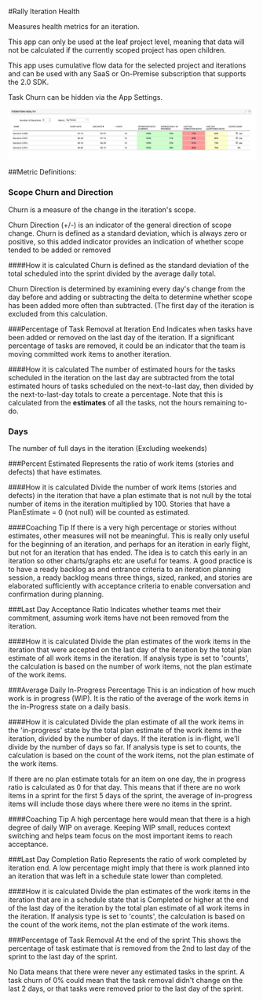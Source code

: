#Rally Iteration Health

Measures health metrics for an iteration.   

This app can only be used at the leaf project level, meaning that data will not be calculated if the currently scoped project has open children.  

This app uses cumulative flow data for the selected project and iterations and can be used with any SaaS or On-Premise subscription that supports the 2.0 SDK.

Task Churn can be hidden via the App Settings.

![ScreenShot](/images/rally-iteration-health.png)
  
##Metric Definitions:  

### Scope Churn and Direction
Churn is a measure of the change in the iteration's scope.

Churn Direction (+/-) is an indicator of the general direction of scope change.  Churn is defined as a standard deviation, which is always zero or positive, so this added indicator provides an indication of whether scope tended to be added or removed

####How it is calculated
Churn is defined as the standard deviation of the total scheduled into the sprint divided by the average daily total.

Churn Direction is determined by examining every day's change from the day before and adding or subtracting the delta to determine whether scope has been added more often than subtracted. (The first day of the iteration is excluded from this calculation.

###Percentage of Task Removal at Iteration End
Indicates when tasks have been added or removed on the last day of the iteration.  If a significant percentage of tasks are removed, it could be an indicator that the team is moving committed work items to another iteration.

####How it is calculated
The number of estimated hours for the tasks scheduled in the iteration on the last day are subtracted from the total estimated hours of tasks scheduled on the next-to-last day, then divided by the next-to-last-day totals to create a percentage.  Note that this is calculated from the <b>estimates</b> of all the tasks, not the hours remaining to-do.

### Days  
The number of full days in the iteration (Excluding weekends)

###Percent Estimated
Represents the ratio of work items (stories and defects) that have estimates.

####How it is calculated
Divide the number of work items (stories and defects) in the iteration that have a plan estimate that is not null by the total number of items in the iteration multiplied by 100. 
Stories that have a PlanEstimate = 0 (not null) will be counted as estimated.   
        
####Coaching Tip
If there is a very high percentage or stories without estimates, other measures will not be meaningful.  This is really only useful for the beginning of an iteration, and perhaps for an iteration in early flight, but not for an iteration that has ended.  The idea is to catch this early in an iteration so other charts/graphs etc are useful for teams.  A good practice is to have a ready backlog as and entrance criteria to an iteration planning session, a ready backlog means three things, sized, ranked, and stories are elaborated sufficiently with acceptance criteria to enable conversation and confirmation during planning.

###Last Day Acceptance Ratio
Indicates whether teams met their commitment, assuming work items have not been removed from the iteration. 

####How it is calculated
Divide the plan estimates of the work items in the iteration that were accepted on the last day of the iteration by the total plan estimate of all work items in the iteration.  If analysis type is set to 'counts', the calculation is based on the number of work items, not the plan estimate of the work items.

###Average Daily In-Progress Percentage
This is an indication of how much work is in progress (WIP).  It is the ratio of the average of the work items in the in-Progress state on a daily basis. 

####How it is calculated
Divide the plan estimate of all the work items in the 'in-progress' state by the total plan estimate of the work items in the iteration, divided by the number of days.  If the iteration is in-flight, we'll divide by the number of days so far.   If analysis type is set to counts, the calculation is based on the count of the work items, not the plan estimate of the work items.

If there are no plan estimate totals for an item on one day, the in progress ratio is calculated as 0 for that day.  This means that if there are no work items in a sprint for the first 5 days of the sprint, the average of in-progress items will include those days where there were no items in the sprint.          
        
####Coaching Tip
A high percentage here would mean that there is a high degree of daily WIP on average.  Keeping WIP small, reduces context switching and helps team focus on the most important items to reach acceptance.
    
###Last Day Completion Ratio
Represents the ratio of work completed by iteration end.  A low percentage might imply that there is work planned into an iteration that was left in a schedule state lower than completed.

####How it is calculated
Divide the plan estimates of the work items in the iteration that are in a schedule state that is Completed or higher at the end of the last day of the iteration by the total plan estimate of all work items in the iteration. If analysis type is set to 'counts', the calculation is based on the count of the work items, not the plan estimate of the work items.

###Percentage of Task Removal At the end of the sprint
This shows the percentage of task estimate that is removed from the 2nd to last day of the sprint to the last day of the sprint.  

No Data means that there were never any estimated tasks in the sprint.  A task churn of 0% could mean that the task removal didn't change on the last 2 days, or that tasks were removed prior to the last day of the sprint.  
